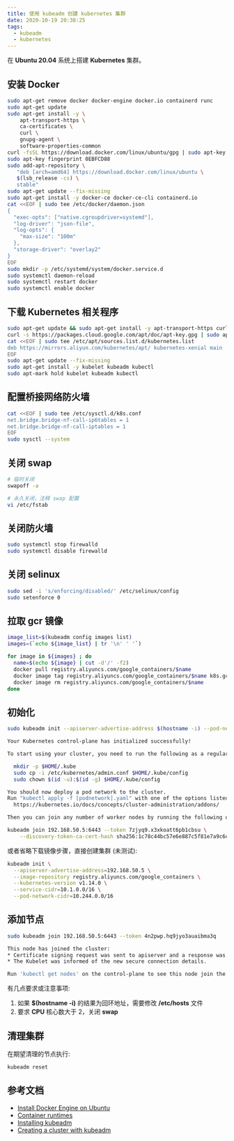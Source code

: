```yaml
---
title: 使用 kubeadm 创建 kubernetes 集群
date: 2020-10-19 20:38:25
tags:
  - kubeadm
  - kubernetes
---
```


在 **Ubuntu 20.04** 系统上搭建 **Kubernetes** 集群。

## 安装 Docker

``` bash
sudo apt-get remove docker docker-engine docker.io containerd runc
sudo apt-get update
sudo apt-get install -y \
    apt-transport-https \
    ca-certificates \
    curl \
    gnupg-agent \
    software-properties-common
curl -fsSL https://download.docker.com/linux/ubuntu/gpg | sudo apt-key add -
sudo apt-key fingerprint 0EBFCD88
sudo add-apt-repository \
   "deb [arch=amd64] https://download.docker.com/linux/ubuntu \
   $(lsb_release -cs) \
   stable"
sudo apt-get update --fix-missing
sudo apt-get install -y docker-ce docker-ce-cli containerd.io
cat <<EOF | sudo tee /etc/docker/daemon.json
{
  "exec-opts": ["native.cgroupdriver=systemd"],
  "log-driver": "json-file",
  "log-opts": {
    "max-size": "100m"
  },
  "storage-driver": "overlay2"
}
EOF
sudo mkdir -p /etc/systemd/system/docker.service.d
sudo systemctl daemon-reload
sudo systemctl restart docker
sudo systemctl enable docker
```

## 下载 Kubernetes 相关程序

``` bash
sudo apt-get update && sudo apt-get install -y apt-transport-https curl
curl -s https://packages.cloud.google.com/apt/doc/apt-key.gpg | sudo apt-key add -
cat <<EOF | sudo tee /etc/apt/sources.list.d/kubernetes.list
deb https://mirrors.aliyun.com/kubernetes/apt/ kubernetes-xenial main
EOF
sudo apt-get update --fix-missing
sudo apt-get install -y kubelet kubeadm kubectl
sudo apt-mark hold kubelet kubeadm kubectl
```

## 配置桥接网络防火墙

``` bash
cat <<EOF | sudo tee /etc/sysctl.d/k8s.conf
net.bridge.bridge-nf-call-ip6tables = 1
net.bridge.bridge-nf-call-iptables = 1
EOF
sudo sysctl --system
```

## 关闭 swap

``` bash
# 临时关闭
swapoff -a

# 永久关闭，注释 swap 配置
vi /etc/fstab
```

## 关闭防火墙

``` bash
sudo systemctl stop firewalld
sudo systemctl disable firewalld
```

## 关闭 selinux

``` bash
sudo sed -i 's/enforcing/disabled/' /etc/selinux/config
sudo setenforce 0

```

## 拉取 gcr 镜像

``` bash
image_list=$(kubeadm config images list)
images=(`echo ${image_list} | tr '\n' ' '`)

for image in ${images} ; do
  name=$(echo ${image} | cut -d'/' -f2)
  docker pull registry.aliyuncs.com/google_containers/$name
  docker image tag registry.aliyuncs.com/google_containers/$name k8s.gcr.io/$name
  docker image rm registry.aliyuncs.com/google_containers/$name
done
```


## 初始化

``` bash
sudo kubeadm init --apiserver-advertise-address $(hostname -i) --pod-network-cidr 10.5.0.0/16 --v=5

Your Kubernetes control-plane has initialized successfully!

To start using your cluster, you need to run the following as a regular user:

  mkdir -p $HOME/.kube
  sudo cp -i /etc/kubernetes/admin.conf $HOME/.kube/config
  sudo chown $(id -u):$(id -g) $HOME/.kube/config

You should now deploy a pod network to the cluster.
Run "kubectl apply -f [podnetwork].yaml" with one of the options listed at:
  https://kubernetes.io/docs/concepts/cluster-administration/addons/

Then you can join any number of worker nodes by running the following on each as root:

kubeadm join 192.168.50.5:6443 --token 7zjyq9.x3xkoatt6pb1cbsu \
    --discovery-token-ca-cert-hash sha256:1c78c44bc57e6e887c5f81e7a9c6c3e52f098e1ba9255f5303ac78129d410774
```

或者省略下载镜像步骤，直接创建集群 (未测试):

``` bash
kubeadm init \
  --apiserver-advertise-address=192.168.50.5 \
  --image-repository registry.aliyuncs.com/google_containers \
  --kubernetes-version v1.14.0 \
  --service-cidr=10.1.0.0/16 \
  --pod-network-cidr=10.244.0.0/16
```

## 添加节点

``` bash
sudo kubeadm join 192.168.50.5:6443 --token 4n2pwp.hq9jyo3auaibma3q     --discovery-token-ca-cert-hash sha256:750da2c87a67b96bfec73ade40888d22b61e045fdd28bbb7a4ff2c6ce3e0309c

This node has joined the cluster:
* Certificate signing request was sent to apiserver and a response was received.
* The Kubelet was informed of the new secure connection details.

Run 'kubectl get nodes' on the control-plane to see this node join the cluster.
```

有几点要求或注意事项:

1. 如果 **$(hostname -i)** 的结果为回环地址，需要修改 **/etc/hosts** 文件
2. 要求 **CPU** 核心数大于 2，关闭 **swap**

## 清理集群

在期望清理的节点执行:

``` bash
kubeadm reset
```

## 参考文档

* [Install Docker Engine on Ubuntu](https://docs.docker.com/engine/install/ubuntu/)
* [Container runtimes](https://kubernetes.io/docs/setup/production-environment/container-runtimes/)
* [Installing kubeadm](https://kubernetes.io/docs/setup/production-environment/tools/kubeadm/install-kubeadm/)
* [Creating a cluster with kubeadm](https://kubernetes.io/docs/setup/production-environment/tools/kubeadm/create-cluster-kubeadm/)
